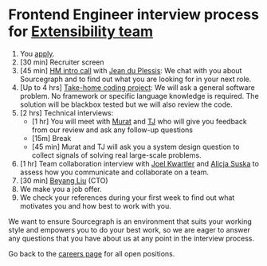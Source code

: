 # Frontend Engineer interview process for [Extensibility team](../web/extensibility/index.md)

1. You [apply](../../../company/careers.md#engineering).
1. [30 min] Recruiter screen
1. [45 min] [HM intro call](./hm_intro_call.md) with [Jean du Plessis](../../../company/team/index.md#jean-du-plessis-he-him): We chat with you about Sourcegraph and to find out what you are looking for in your next role.
1. [Up to 4 hrs] [Take-home coding project](./software-engineer-coding-exercise.md): We will ask a general software problem. No framework or specific language knowledge is required. The solution will be blackbox tested but we will also review the code.
1. [2 hrs] Technical interviews: 
   - [1 hr] You will meet with [Murat](../../../company/team/index.md#murat-sutunc-he-him) and [TJ](../../../company/team/index.md#tharuntej-kandala-he-him) who will give you feedback from our review and ask any follow-up questions
   - [15m] Break
   - [45 min] Murat and TJ will ask you a system design question to collect signals of solving real large-scale problems.
1. [1 hr] Team collaboration interview with [Joel Kwartler](../../../company/team/index.md#joel-kwartler-he-him) and [Alicja Suska](../../../company/team/index.md#alicja-suska-she-her) to assess how you communicate and collaborate on a team.
1. [30 min] [Beyang Liu](../../../company/team/index.md#beyang-liu) (CTO)
1. We make you a job offer.
1. We check your references during your first week to find out what motivates you and how best to work with you.

We want to ensure Sourcegraph is an environment that suits your working style and empowers you to do your best work, so we are eager to answer any questions that you have about us at any point in the interview process.

Go back to the [careers page](../../../company/careers.md) for all open positions.
